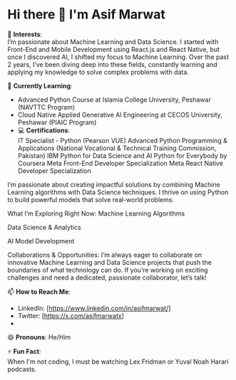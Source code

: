 # Hi there 👋 I'm Asif Marwat

👀 **Interests**:  
I’m passionate about Machine Learning and Data Science. I started with Front-End and Mobile Development using React.js and React Native, but once I discovered AI, I shifted my focus to Machine Learning. Over the past 2 years, I’ve been diving deep into these fields, constantly learning and applying my knowledge to solve complex problems with data.

🌱 **Currently Learning**:  
- Advanced Python Course  at Islamia College University, Peshawar (NAVTTC Program)
- Cloud Native Applied Generative AI Engineering at CECOS University, Peshawar (PIAIC Program)
- 💻 **Certifications**:  
IT Specialist - Python (Pearson VUE)
Advanced Python Programming & Applications (National Vocational & Technical Training Commission, Pakistan)
IBM Python for Data Science and AI
Python for Everybody by Coursera
Meta Front-End Developer Specialization
Meta React Native Developer Specialization

I’m passionate about creating impactful solutions by combining Machine Learning algorithms with Data Science techniques. I thrive on using Python to build powerful models that solve real-world problems.

What I’m Exploring Right Now:
Machine Learning Algorithms

Data Science & Analytics

AI Model Development

Collaborations & Opportunities:
I’m always eager to collaborate on innovative Machine Learning and Data Science projects that push the boundaries of what technology can do. If you’re working on exciting challenges and need a dedicated, passionate collaborator, let’s talk!


📫 **How to Reach Me**:  
- LinkedIn: [https://www.linkedin.com/in/asifmarwat/]  
- Twitter: [https://x.com/asifmarwatx]  
-

😄 **Pronouns**: He/Him

⚡ **Fun Fact**:  
When I'm not coding, I must be watching Lex Fridman or Yuval Noah Harari podcasts.
